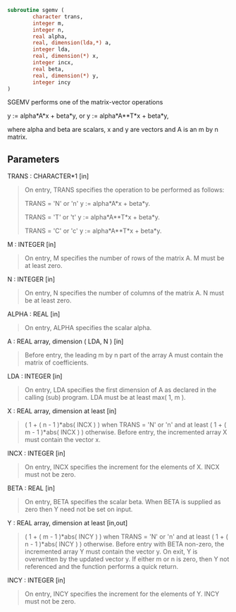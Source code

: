 ```fortran
subroutine sgemv (
        character trans,
        integer m,
        integer n,
        real alpha,
        real, dimension(lda,*) a,
        integer lda,
        real, dimension(*) x,
        integer incx,
        real beta,
        real, dimension(*) y,
        integer incy
)
```

SGEMV  performs one of the matrix-vector operations

y := alpha\*A\*x + beta\*y,   or   y := alpha\*A\*\*T\*x + beta\*y,

where alpha and beta are scalars, x and y are vectors and A is an
m by n matrix.

## Parameters
TRANS : CHARACTER\*1 [in]
> On entry, TRANS specifies the operation to be performed as
> follows:
> 
> TRANS = 'N' or 'n'   y := alpha\*A\*x + beta\*y.
> 
> TRANS = 'T' or 't'   y := alpha\*A\*\*T\*x + beta\*y.
> 
> TRANS = 'C' or 'c'   y := alpha\*A\*\*T\*x + beta\*y.

M : INTEGER [in]
> On entry, M specifies the number of rows of the matrix A.
> M must be at least zero.

N : INTEGER [in]
> On entry, N specifies the number of columns of the matrix A.
> N must be at least zero.

ALPHA : REAL [in]
> On entry, ALPHA specifies the scalar alpha.

A : REAL array, dimension ( LDA, N ) [in]
> Before entry, the leading m by n part of the array A must
> contain the matrix of coefficients.

LDA : INTEGER [in]
> On entry, LDA specifies the first dimension of A as declared
> in the calling (sub) program. LDA must be at least
> max( 1, m ).

X : REAL array, dimension at least [in]
> ( 1 + ( n - 1 )\*abs( INCX ) ) when TRANS = 'N' or 'n'
> and at least
> ( 1 + ( m - 1 )\*abs( INCX ) ) otherwise.
> Before entry, the incremented array X must contain the
> vector x.

INCX : INTEGER [in]
> On entry, INCX specifies the increment for the elements of
> X. INCX must not be zero.

BETA : REAL [in]
> On entry, BETA specifies the scalar beta. When BETA is
> supplied as zero then Y need not be set on input.

Y : REAL array, dimension at least [in,out]
> ( 1 + ( m - 1 )\*abs( INCY ) ) when TRANS = 'N' or 'n'
> and at least
> ( 1 + ( n - 1 )\*abs( INCY ) ) otherwise.
> Before entry with BETA non-zero, the incremented array Y
> must contain the vector y. On exit, Y is overwritten by the
> updated vector y.
> If either m or n is zero, then Y not referenced and the function
> performs a quick return.

INCY : INTEGER [in]
> On entry, INCY specifies the increment for the elements of
> Y. INCY must not be zero.

